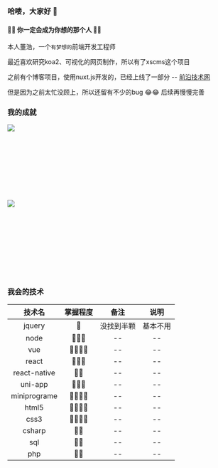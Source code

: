 ### 哈喽，大家好 👋

#### 🤗🤗  你一定会成为你想的那个人  🤗🤗

本人董浩，一个``有梦想的``前端开发工程师

最近喜欢研究koa2、可视化的网页制作，所以有了xscms这个项目

之前有个博客项目，使用nuxt.js开发的，已经上线了一部分 -- [前沿技术网](https://www.quzhaota.cn/)

但是因为之前太忙没顾上，所以还留有不少的bug 😂😂  后续再慢慢完善

### 我的成就

<img align="left" src="https://github-readme-stats.vercel.app/api?username=edgardong&show_icons=true&icon_color=0366d6&text_color=24292e&bg_color=ffffff" />
<br/><br/><br/><br/><br/><br/><br/><br/><br/><br/>

<img align="left" src="https://github-readme-stats.vercel.app/api/top-langs/?username=edgardong&layout=compact" />
<br/><br/><br/><br/><br/><br/><br/><br/><br/><br/>

### 我会的技术

| 技术名|掌握程度|备注|说明|
| :----:  | :----:  | :----: | :---: |
|jquery|🌟|没找到半颗 | 基本不用 |
|node| 🌟🌟🌟 | -- | -- |
|vue|🌟🌟🌟🌟| -- | -- |
|react|🌟🌟🌟| -- | -- |
|react-native|🌟🌟| -- | -- |
|uni-app|🌟🌟🌟| -- | -- |
|miniprograme|🌟🌟🌟🌟| -- | -- |
|html5|🌟🌟🌟🌟| -- | -- |
|css3|🌟🌟🌟🌟| -- | -- |
|csharp|🌟🌟| -- | -- |
|sql|🌟🌟| -- | -- |
|php|🌟🌟| -- | -- |



